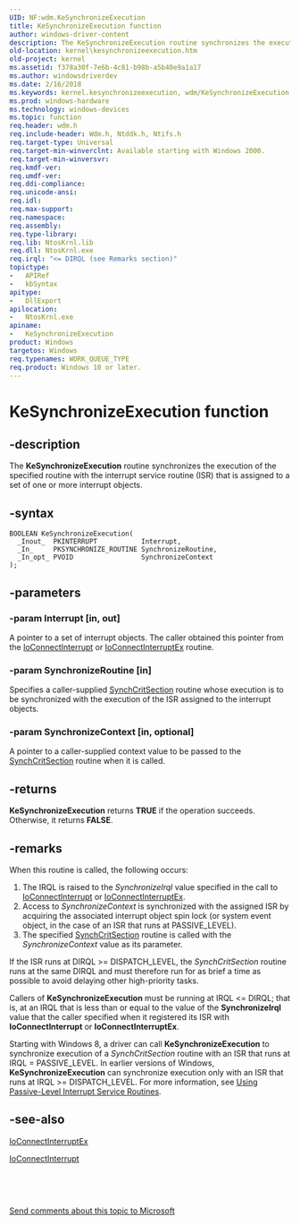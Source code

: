 ```yaml
---
UID: NF:wdm.KeSynchronizeExecution
title: KeSynchronizeExecution function
author: windows-driver-content
description: The KeSynchronizeExecution routine synchronizes the execution of the specified routine with the interrupt service routine (ISR) that is assigned to a set of one or more interrupt objects.
old-location: kernel\kesynchronizeexecution.htm
old-project: kernel
ms.assetid: f378a30f-7e6b-4c81-b98b-a5b40e9a1a17
ms.author: windowsdriverdev
ms.date: 2/16/2018
ms.keywords: kernel.kesynchronizeexecution, wdm/KeSynchronizeExecution, k105_2abf2438-6849-4069-8571-7d24d348056f.xml, KeSynchronizeExecution routine [Kernel-Mode Driver Architecture], KeSynchronizeExecution
ms.prod: windows-hardware
ms.technology: windows-devices
ms.topic: function
req.header: wdm.h
req.include-header: Wdm.h, Ntddk.h, Ntifs.h
req.target-type: Universal
req.target-min-winverclnt: Available starting with Windows 2000.
req.target-min-winversvr: 
req.kmdf-ver: 
req.umdf-ver: 
req.ddi-compliance: 
req.unicode-ansi: 
req.idl: 
req.max-support: 
req.namespace: 
req.assembly: 
req.type-library: 
req.lib: NtosKrnl.lib
req.dll: NtosKrnl.exe
req.irql: "<= DIRQL (see Remarks section)"
topictype:
-	APIRef
-	kbSyntax
apitype:
-	DllExport
apilocation:
-	NtosKrnl.exe
apiname:
-	KeSynchronizeExecution
product: Windows
targetos: Windows
req.typenames: WORK_QUEUE_TYPE
req.product: Windows 10 or later.
---
```


# KeSynchronizeExecution function


## -description


The <b>KeSynchronizeExecution</b> routine synchronizes the execution of the specified routine with the interrupt service routine (ISR) that is assigned to a set of one or more interrupt objects.


## -syntax


````
BOOLEAN KeSynchronizeExecution(
  _Inout_  PKINTERRUPT           Interrupt,
  _In_     PKSYNCHRONIZE_ROUTINE SynchronizeRoutine,
  _In_opt_ PVOID                 SynchronizeContext
);
````


## -parameters




### -param Interrupt [in, out]

A pointer to a set of interrupt objects. The caller obtained this pointer from the <a href="..\wdm\nf-wdm-ioconnectinterrupt.md">IoConnectInterrupt</a> or <a href="..\wdm\nf-wdm-ioconnectinterruptex.md">IoConnectInterruptEx</a> routine.


### -param SynchronizeRoutine [in]

Specifies a caller-supplied <a href="https://msdn.microsoft.com/library/windows/hardware/ff563928">SynchCritSection</a> routine whose execution is to be synchronized with the execution of the ISR assigned to the interrupt objects.


### -param SynchronizeContext [in, optional]

A pointer to a caller-supplied context value to be passed to the <a href="https://msdn.microsoft.com/library/windows/hardware/ff563928">SynchCritSection</a> routine when it is called.


## -returns



<b>KeSynchronizeExecution</b> returns <b>TRUE</b> if the operation succeeds. Otherwise, it returns <b>FALSE</b>.




## -remarks



When this routine is called, the following occurs:

<ol>
<li>
The IRQL is raised to the <i>SynchronizeIrql</i> value specified in the call to <a href="..\wdm\nf-wdm-ioconnectinterrupt.md">IoConnectInterrupt</a> or <a href="..\wdm\nf-wdm-ioconnectinterruptex.md">IoConnectInterruptEx</a>.

</li>
<li>
Access to <i>SynchronizeContext</i> is synchronized with the assigned ISR by acquiring the associated interrupt object spin lock (or system event object, in the case of an ISR that runs at PASSIVE_LEVEL).

</li>
<li>
The specified <a href="https://msdn.microsoft.com/library/windows/hardware/ff563928">SynchCritSection</a> routine is called with the <i>SynchronizeContext</i> value as its parameter.

</li>
</ol>
If the ISR runs at DIRQL &gt;= DISPATCH_LEVEL, the <i>SynchCritSection</i> routine runs at the same DIRQL and must therefore run for as brief a time as possible to avoid delaying other high-priority tasks.

Callers of <b>KeSynchronizeExecution</b> must be running at IRQL &lt;= DIRQL; that is, at an IRQL that is less than or equal to the value of the <b>SynchronizeIrql</b> value that the caller specified when it registered its ISR with <b>IoConnectInterrupt</b> or <b>IoConnectInterruptEx</b>.

Starting with Windows 8, a driver can call <b>KeSynchronizeExecution</b> to synchronize execution of a <i>SynchCritSection</i> routine with an ISR that runs at IRQL = PASSIVE_LEVEL. In earlier versions of Windows, <b>KeSynchronizeExecution</b> can synchronize execution only with an ISR that runs at IRQL &gt;= DISPATCH_LEVEL. For more information, see <a href="https://msdn.microsoft.com/library/windows/hardware/hh698277">Using Passive-Level Interrupt Service Routines</a>.




## -see-also

<a href="..\wdm\nf-wdm-ioconnectinterruptex.md">IoConnectInterruptEx</a>



<a href="..\wdm\nf-wdm-ioconnectinterrupt.md">IoConnectInterrupt</a>



 

 

<a href="mailto:wsddocfb@microsoft.com?subject=Documentation%20feedback [kernel\kernel]:%20KeSynchronizeExecution routine%20 RELEASE:%20(2/16/2018)&amp;body=%0A%0APRIVACY STATEMENT%0A%0AWe use your feedback to improve the documentation. We don't use your email address for any other purpose, and we'll remove your email address from our system after the issue that you're reporting is fixed. While we're working to fix this issue, we might send you an email message to ask for more info. Later, we might also send you an email message to let you know that we've addressed your feedback.%0A%0AFor more info about Microsoft's privacy policy, see http://privacy.microsoft.com/en-us/default.aspx." title="Send comments about this topic to Microsoft">Send comments about this topic to Microsoft</a>

